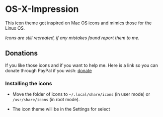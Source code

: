 # OS-X-Impression 
This icon theme got inspired on Mac OS icons and mimics those for the Linux OS.

*Icons are still recreated, if any mistakes found report them to me.*

## Donations
If you like those icons and if you want to help me. Here is a link so you can donate through PayPal if you wish: [donate](https://www.paypal.me/balasakthi)


### Installing the icons
   - Move the folder of icons to `~/.local/share/icons` (in user mode) or `/usr/share/icons` (in root mode).

   - The icon theme will be in the Settings for select

